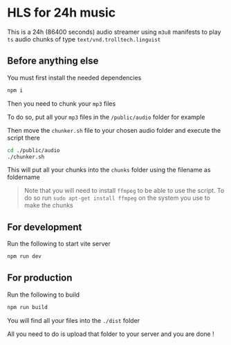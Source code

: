 # HLS for 24h music

This is a 24h (86400 seconds) audio streamer using `m3u8` manifests to play `ts` audio chunks of type `text/vnd.trolltech.linguist`

## Before anything else

You must first install the needed dependencies

```sh
npm i
```

Then you need to chunk your `mp3` files

To do so, put all your `mp3` files in the `/public/audio` folder for example

Then move the `chunker.sh` file to your chosen audio folder and execute the script there

```sh
cd ./public/audio
./chunker.sh
```

This will put all your chunks into the `chunks` folder using the filename as foldername

> Note that you will need to install `ffmpeg` to be able to use the script. To do so run `sudo apt-get install ffmpeg` on the system you use to make the chunks

## For development

Run the following to start vite server

```sh
npm run dev
```

## For production

Run the following to build

```sh
npm run build
```

You will find all your files into the `./dist` folder

All you need to do is upload that folder to your server and you are done !
